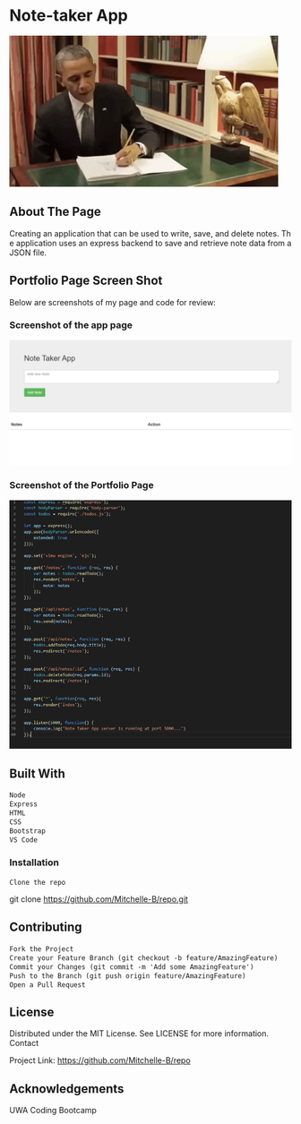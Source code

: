 
# Note-taker App #

![Gif](assets/obama.gif)

## About The Page ## 

Creating an application that can be used to write, save, and delete notes. The application uses an express backend to save and retrieve note data from a JSON file.

## Portfolio Page Screen Shot ##

Below are screenshots of my page and code for review:

### Screenshot of the app page ###

![Screenshot of the website](assets/notetaker.PNG)

### Screenshot of the Portfolio Page ###

![Screenshot of the HTML Code](assets/servercode.PNG)

## Built With ##

    Node 
    Express
    HTML 
    CSS 
    Bootstrap
    VS Code


### Installation ###

    Clone the repo

git clone https://github.com/Mitchelle-B/repo.git

## Contributing ##

    Fork the Project
    Create your Feature Branch (git checkout -b feature/AmazingFeature)
    Commit your Changes (git commit -m 'Add some AmazingFeature')
    Push to the Branch (git push origin feature/AmazingFeature)
    Open a Pull Request

## License ##

Distributed under the MIT License. See LICENSE for more information.
Contact

Project Link: https://github.com/Mitchelle-B/repo

## Acknowledgements ##

UWA Coding Bootcamp 
